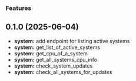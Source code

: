### Features


## 0.1.0 (2025-06-04)
* **system:** add endpoint for listing active systems
* **system:** get_list_of_active_systems
* **system:** get_cpu_of_a_system
* **system:** get_all_systems_cpu_info
* **system:** check_system_updates
* **system:** check_all_systems_for_updates
